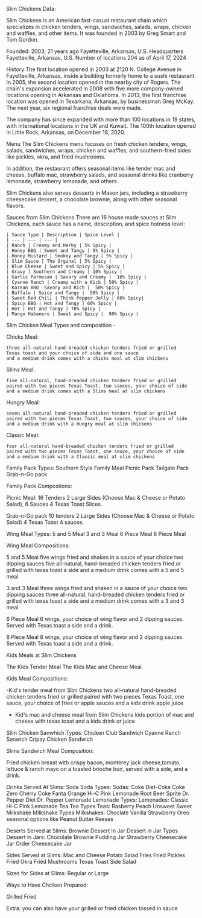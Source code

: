 Slim Chickens Data:

Slim Chickens is an American fast-casual restaurant chain which specializes in chicken tenders, wings, sandwiches, salads, wraps, chicken and waffles, and other items. 
It was founded in 2003 by Greg Smart and Tom Gordon.

Founded: 2003; 21 years ago
Fayetteville, Arkansas, U.S.
Headquarters	Fayetteville, Arkansas, U.S.
Number of locations	204 as of April 17, 2024

History
The first location opened in 2003 at 2120 N. College Avenue in Fayetteville, Arkansas, inside a building formerly home to a sushi restaurant. In 2005, the second location opened in the nearby city of Rogers. The chain's expansion accelerated in 2008 with five more company-owned locations opening in Arkansas and Oklahoma. In 2013, the first franchise location was opened in Texarkana, Arkansas, by businessman Greg McKay. The next year, six regional franchise deals were made.

The company has since expanded with more than 100 locations in 19 states, with international locations in the UK and Kuwait. The 100th location opened in Little Rock, Arkansas, on December 18, 2020.

Menu
The Slim Chickens menu focuses on fresh chicken tenders, wings, salads, sandwiches, wraps, chicken and waffles, and southern-fried sides like pickles, okra, and fried mushrooms.

In addition, the restaurant offers seasonal items like tender mac and cheese, buffalo mac, strawberry salads, and seasonal drinks like cranberry lemonade, strawberry lemonade, and others.

Slim Chickens also serves desserts in Mason jars, including a strawberry cheesecake dessert, a chocolate brownie, along with other seasonal flavors.

Sauces from Slim Chickens 
There are 16 house made sauces at Slim Chickens, each sauce has a name, descirption, and spice hotness level:

    | Sauce Type | Description | Spice Level |
    | --- | --- | --- |
    | Ranch | Creamy and Herby | 5% Spicy |
    | Honey BBQ | Sweet and Tangy | 5% Spicy |
    | Honey Mustard | Smokey and Tangy | 5% Spicy |
    | Slim Sauce | The Orginal | 5% Spicy |
    | Blue Cheese | Sweet and Spicy | 5% Spicy |
    | Gravy | Southern and Creamy | 10% Spicy |
    | Garlic Parmesan | Savory and Creamy |  10% Spicy |
    | Cyanne Ranch | Creamy with a Kick | 50% Spicy |
    | Korean BBQ  Savory and Rich |  50% Spicy |
    | Buffalo | Spicy and Tangy |  50% Spicy |
    | Sweet Red Chili | Think Pepper Jelly | 60% Spicy|
    | Spicy BBQ | Hot and Tangy | 60% Spicy |
    | Hot | Hot and Tangy | 70% Spicy |
    | Mango Habanero | Sweet and Spicy |  90% Spicy |

Slim Chicken Meal Types and composition - 

  Chicks Meal:
      
    three all-natural hand-breaded chicken tenders fried or grilled
    Texas toast and your choice of side and one sauce
    and a medium drink comes with a chicks meal at slim chickens
  
  Slims Meal:
  
    five all-natural, hand-breaded chicken tenders fried or grilled
    paired with two pieces Texas Toast, two sauces, your choice of side
    and a medium drink comes with a Slims meal at slim chickens
  
  Hungry Meal:
  
    seven all-natural hand-breaded chicken tenders fried or grilled
    paired with two pieces Texas Toast, two sauces, your choice of side
    and a medium drink with a Hungry meal at slim chickens
  
  
  Classic Meal:
  
    four all-natural hand-breaded chicken tenders fried or grilled
    paired with two pieces Texas Toast, one sauce, your choice of side
    and a medium drink with a Classic meal at slim chickens


Family Pack Types:
  Southern Style Family Meal
  Picnic Pack
  Tailgate Pack
  Grab-n-Go pack

Family Pack Compostions:

  Picnic Meal:
    16 Tenders 
    2 Large Sides (Choose Mac & Cheese or Potato Salad),
    6 Sauces
    4 Texas Toast Slices.

  Grab-n-Go pack
    10 tenders
    2 Large Sides (Choose Mac & Cheese or Potato Salad)
    4 Texas Toast
    4 sauces.

 Wing Meal Types:
   5 and 5 Meal
   3 and 3 Meal
   6 Piece Meal
   8 Piece Meal

 Wing Meal Compositions:

   5 and 5 Meal
    five wings fried and shaken in a sauce of your choice two dipping sauces
    five all-natural, hand-breaded chicken tenders fried or grilled with
    texas toast a side and a medium drink comes with a 5 and 5 meal

   3 and 3 Meal
    three wings fried and shaken in a sauce of your choice two dipping sauces
    three all-natural, hand-breaded chicken tenders fried or grilled with
    texas toast a side and a medium drink comes with a 3 and 3 meal
  
   6 Piece Meal
    6 wings, your choice of wing flavor and 2 dipping sauces.
    Served with Texas toast a side and a drink.
     

   8 Piece Meal
    8 wings, your choice of wing flavor and 2 dipping sauces.
    Served with Texas toast a side and a drink.
     
Kids Meals at Slim Chickens
   
   The Kids Tender Meal
   The Kids Mac and Cheese Meal

Kids Meal Compositions:

 -Kid's tender meal from Slim Chickens
    two all-natural hand-breaded chicken tenders fried or grilled
    paired with two pieces Texas Toast, one sauce, your choice of
    fries or apple sauces and a kids drink apple juice
    
 - Kid's mac and cheese meal from Slim Chickens
    kids portion of mac and cheese with texas toast and a kids drink or juice

Slim Chicken Sanwhich Types:
   Chicken Club Sandwich
   Cyanne Ranch Sanwich
   Cripsy Chicken Sandwich

Slims Sandwich Meal Composition:

  Fried chicken breast with crispy bacon, monterey jack cheese,tomato, lettuce & ranch mayo
  on a toasted brioche bun, served with a side, and a drink.
   
Drinks Served At Slims:
  Soda
    Soda Types:
      Sodas: 
        Coke
        Diet-Coke
        Coke Zero
        Cherry Coke
        Fanta Orange
        Hi-C Pink Lemonade
        Root Beer
        Sprite
        Dr. Pepper
        Diet Dr. Pepper
  Lemonade
    Lemonade Types:
      Lemonades: 
        Classic
        Hi-C Pink Lemonade
  Tea
    Tea Types
      Teas: 
        Rasberry
        Peach
        Unsweet
        Sweet
  Milkshake
    Milkshake Types
      Milkshakes: 
        Choclate
        Vanilla
        Strawberry
        Oreo
        seasonal options like Peanut Butter Reeses

Deserts Served at Slims:
  Brownie
  Dessert in Jar
    Dessert in Jar Types
      Dessert in Jars:
        Chocolate Brownie Pudding Jar
        Strawberry Cheesecake Jar
        Order Cheesecake Jar

Sides Served at Slims:
  Mac and Cheese
  Potato Salad
  Fries
  Fried Pickles
  Fried Okra
  Fried Mushrooms
  Texas Toast
  Side Salad


Sizes for Sides at Slims: Regular or Large

Ways to Have Chciken Prepared: 

  Grilled
  Fried
  
Extra: you can also have your grilled or fried chicken tossed in sauce
